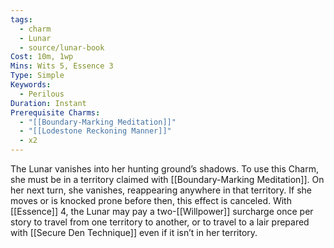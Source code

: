```yaml
---
tags:
  - charm
  - Lunar
  - source/lunar-book
Cost: 10m, 1wp
Mins: Wits 5, Essence 3
Type: Simple
Keywords:
  - Perilous
Duration: Instant
Prerequisite Charms:
  - "[[Boundary-Marking Meditation]]"
  - "[[Lodestone Reckoning Manner]]"
  - x2
---
```

The Lunar vanishes into her hunting ground’s shadows. To use this Charm, she must be in a territory claimed with [[Boundary-Marking Meditation]]. On her next turn, she vanishes, reappearing anywhere in that territory. If she moves or is knocked prone before then, this effect is canceled. With [[Essence]] 4, the Lunar may pay a two-[[Willpower]] surcharge once per story to travel from one territory to another, or to travel to a lair prepared with [[Secure Den Technique]] even if it isn’t in her territory.